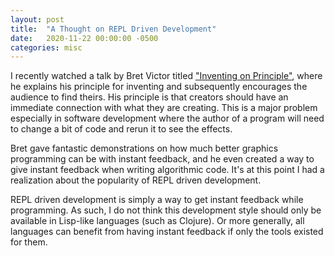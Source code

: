 ```yaml
---
layout: post
title:  "A Thought on REPL Driven Development"
date:   2020-11-22 00:00:00 -0500
categories: misc
---
```


I recently watched a talk by Bret Victor titled ["Inventing on
Principle"](https://vimeo.com/36579366), where he explains his principle
for inventing and subsequently encourages the audience to find theirs.
His principle is that creators should have an immediate connection with
what they are creating.  This is a major problem especially in software
development where the author of a program will need to change a bit of
code and rerun it to see the effects.

Bret gave fantastic demonstrations on how much better graphics programming
can be with instant feedback, and he even created a way to give instant
feedback when writing algorithmic code. It's at this point I had a
realization about the popularity of REPL driven development.

REPL driven development is simply a way to get instant feedback while
programming. As such, I do not think this development style should only
be available in Lisp-like languages (such as Clojure). Or more generally,
all languages can benefit from having instant feedback if only the tools
existed for them.
